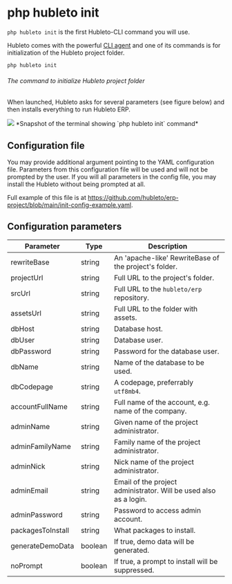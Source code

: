 # php hubleto init

`php hubleto init` is the first Hubleto-CLI command you will use.

Hubleto comes with the powerful [CLI agent](../cli-agent) and one of its commands is for initialization of the Hubleto project folder.

```
php hubleto init
```
###### The command to initialize Hubleto project folder

When launched, Hubleto asks for several parameters (see figure below) and then installs everything to run Hubleto ERP.

<img src="{{ bookRootUrl }}/content/assets/images/cli-init-01.png" />
*Snapshot of the terminal showing `php hubleto init` command*

## Configuration file

You may provide additional argument pointing to the YAML configuration file. Parameters from this configuration file
will be used and will not be prompted by the user. If you will all parameters in the config file, you may
install the Hubleto without being prompted at all.

Full example of this file is at https://github.com/hubleto/erp-project/blob/main/init-config-example.yaml.

## Configuration parameters

| Parameter         | Type    | Description                                                       |
| ----------------- | ------- | ----------------------------------------------------------------- |
| rewriteBase       | string  | An 'apache-like' RewriteBase of the project's folder.             |
| projectUrl        | string  | Full URL to the project's folder.                                 |
| srcUrl            | string  | Full URL to the `hubleto/erp` repository.                        |
| assetsUrl         | string  | Full URL to the folder with assets.                               |
| dbHost            | string  | Database host.                                                    |
| dbUser            | string  | Database user.                                                    |
| dbPassword        | string  | Password for the database user.                                   |
| dbName            | string  | Name of the database to be used.                                  |
| dbCodepage        | string  | A codepage, preferrably `utf8mb4`.                                |
| accountFullName   | string  | Full name of the account, e.g. name of the company.               |
| adminName         | string  | Given name of the project administrator.                          |
| adminFamilyName   | string  | Family name of the project administrator.                         |
| adminNick         | string  | Nick name of the project administrator.                           |
| adminEmail        | string  | Email of the project administrator. Will be used also as a login. |
| adminPassword     | string  | Password to access admin account.                                 |
| packagesToInstall | string  | What packages to install.                                         |
| generateDemoData  | boolean | If true, demo data will be generated.                             |
| noPrompt          | boolean | If true, a prompt to install will be suppressed.                  |
